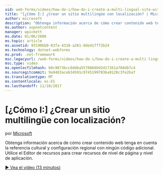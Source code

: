 ```yaml
---
uid: web-forms/videos/how-do-i/how-do-i-create-a-multi-lingual-site-with-localization
title: "[¿Cómo I:] ¿Crear un sitio multilingüe con localización? | Microsoft Docs"
author: microsoft
description: "Obtenga información acerca de cómo crear contenido web tenga en cuenta la referencia cultural y configuración regional con ningún código adicional. Usar el Editor de recursos para crear el nivel de página y el nivel de aplicación..."
ms.author: aspnetcontent
manager: wpickett
ms.date: 01/06/2006
ms.topic: article
ms.assetid: 93190bb9-83fa-4318-a261-0de41ff72b24
ms.technology: dotnet-webforms
ms.prod: .net-framework
msc.legacyurl: /web-forms/videos/how-do-i/how-do-i-create-a-multi-lingual-site-with-localization
msc.type: video
ms.openlocfilehash: b0c9073bcc0ddba5570868b92d17261a784db7c4
ms.sourcegitcommit: 9a9483aceb34591c97451997036a9120c3fe2baf
ms.translationtype: MT
ms.contentlocale: es-ES
ms.lasthandoff: 11/10/2017
---
```

<a name="how-do-i-create-a-multi-lingual-site-with-localization"></a>[¿Cómo I:] ¿Crear un sitio multilingüe con localización?
====================
por [Microsoft](https://github.com/microsoft)

Obtenga información acerca de cómo crear contenido web tenga en cuenta la referencia cultural y configuración regional con ningún código adicional. Utilice el Editor de recursos para crear recursos de nivel de página y nivel de aplicación.

[&#9654; Vea el vídeo (13 minutos)](https://channel9.msdn.com/Blogs/ASP-NET-Site-Videos/how-do-i-create-a-multi-lingual-site-with-localization)
